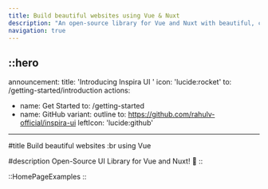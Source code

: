 ```yaml
---
title: Build beautiful websites using Vue & Nuxt
description: "An open-source library for Vue and Nuxt with beautiful, customizable components built using shadcn-vue, @vueuse/motion, and TailwindCSS. Explore and contribute today!."
navigation: true
---
```



::hero
---
announcement:
  title: 'Introducing Inspira UI '
  icon: 'lucide:rocket'
  to: /getting-started/introduction
actions:
  - name: Get Started
    to: /getting-started
  - name: GitHub
    variant: outline
    to: https://github.com/rahulv-official/inspira-ui
    leftIcon: 'lucide:github'
---

#title
Build beautiful websites :br  using Vue


#description
Open-Source UI Library for Vue and Nuxt! 🚀
::

::HomePageExamples
::